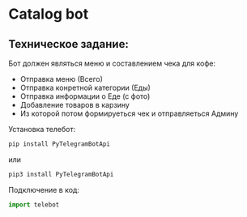 # Catalog bot
## Техническое задание:
Бот должен являться меню и составлением чека для кофе:
* Отправка меню (Всего)
* Отправка конретной категории (Еды)
* Отправка информации о Еде (с фото)
* Добавление товаров в карзину 
* Из которой потом формируеться чек и отправляеться Админу 

Установка телебот:
```bash
pip install PyTelegramBotApi
```
или
```bash
pip3 install PyTelegramBotApi
```
Подключение в код:
```python
import telebot
```